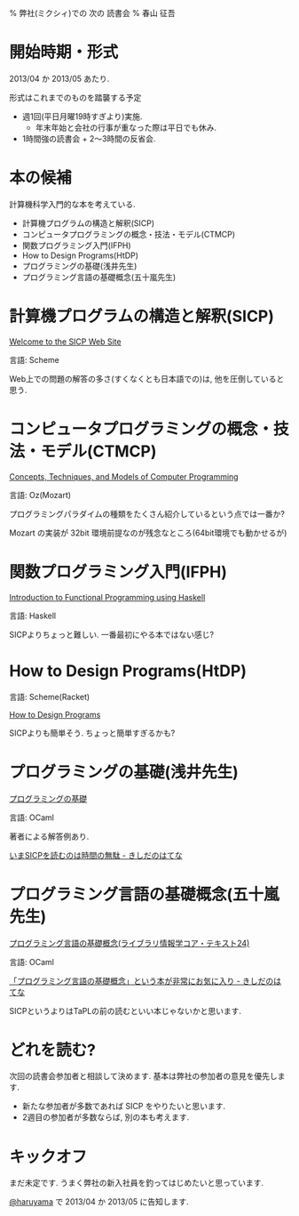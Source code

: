 % 弊社(ミクシィ)での 次の 読書会
% 春山 征吾

# 開始時期・形式

2013/04 か 2013/05 あたり.

形式はこれまでのものを踏襲する予定

* 週1回(平日月曜19時すぎより)実施.
    * 年末年始と会社の行事が重なった際は平日でも休み.
* 1時間強の読書会 + 2〜3時間の反省会.

# 本の候補

計算機科学入門的な本を考えている.

* 計算機プログラムの構造と解釈(SICP)
* コンピュータプログラミングの概念・技法・モデル(CTMCP)
* 関数プログラミング入門(IFPH)
* How to Design Programs(HtDP)
* プログラミングの基礎(浅井先生)
* プログラミング言語の基礎概念(五十嵐先生)

# 計算機プログラムの構造と解釈(SICP)

[Welcome to the SICP Web Site](http://mitpress.mit.edu/sicp/)

言語: Scheme

Web上での問題の解答の多さ(すくなくとも日本語での)は, 他を圧倒していると思う.

# コンピュータプログラミングの概念・技法・モデル(CTMCP)

[Concepts, Techniques, and Models of Computer Programming](http://www.info.ucl.ac.be/~pvr/book.html)

言語: Oz(Mozart)

プログラミングパラダイムの種類をたくさん紹介しているという点では一番か?

Mozart の実装が 32bit 環境前提なのが残念なところ(64bit環境でも動かせるが)

# 関数プログラミング入門(IFPH)

[Introduction to Functional Programming using Haskell](http://www.cs.ox.ac.uk/publications/books/functional/)

言語: Haskell

SICPよりちょっと難しい. 一番最初にやる本ではない感じ?

# How to Design Programs(HtDP)

言語: Scheme(Racket)

[How to Design Programs](http://www.htdp.org/)

SICPよりも簡単そう. ちょっと簡単すぎるかも?


# プログラミングの基礎(浅井先生)

[プログラミングの基礎](http://www.saiensu.co.jp/?page=book_details&ISBN=ISBN978-4-7819-1160-1)

言語: OCaml

著者による解答例あり.

[いまSICPを読むのは時間の無駄 - きしだのはてな](http://d.hatena.ne.jp/nowokay/20090321#1237617054)

# プログラミング言語の基礎概念(五十嵐先生)

[プログラミング言語の基礎概念(ライブラリ情報学コア・テキスト24)](http://www.sato.kuis.kyoto-u.ac.jp/~igarashi/CoPL/)

言語: OCaml

[「プログラミング言語の基礎概念」という本が非常にお気に入り - きしだのはてな](http://d.hatena.ne.jp/nowokay/20111221#1324440641)

SICPというよりはTaPLの前の読むといい本じゃないかと思います.

# どれを読む?

次回の読書会参加者と相談して決めます.
基本は弊社の参加者の意見を優先します.

* 新たな参加者が多数であれば SICP をやりたいと思います.
* 2週目の参加者が多数ならば, 別の本も考えます.

# キックオフ

まだ未定です. うまく弊社の新入社員を釣ってはじめたいと思っています.

[@haruyama](https://twitter.com/haruyama) で 2013/04 か 2013/05 に告知します.
